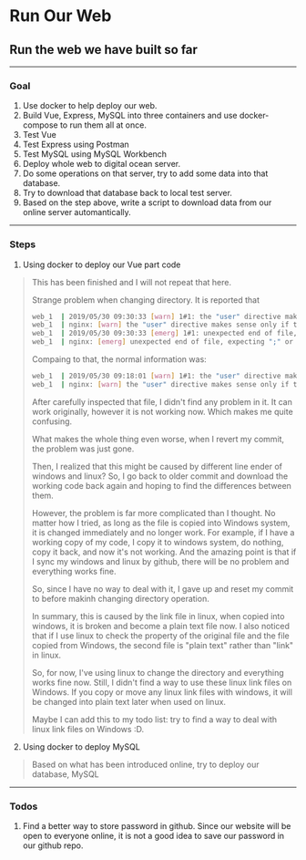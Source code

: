 # Run Our Web

## Run the web we have built so far

---

### Goal

1. Use docker to help deploy our web.
2. Build Vue, Express, MySQL into three containers and use docker-compose to run them all at once.
3. Test Vue
4. Test Express using Postman
5. Test MySQL using MySQL Workbench
6. Deploy whole web to digital ocean server.
7. Do some operations on that server, try to add some data into that database.
8. Try to download that database back to local test server.
9. Based on the step above, write a script to download data from our online server automantically.

---

### Steps

1. Using docker to deploy our Vue part code
>
> This has been finished and I will not repeat that here.
> 
> Strange problem when changing directory. It is reported that
> ```bash
> web_1  | 2019/05/30 09:30:33 [warn] 1#1: the "user" directive makes sense only if the master process runs with super-user privileges, ignored in /etc/nginx/nginx.conf:1
> web_1  | nginx: [warn] the "user" directive makes sense only if the master process runs with super-user privileges, ignored in /etc/nginx/nginx.conf:1
> web_1  | 2019/05/30 09:30:33 [emerg] 1#1: unexpected end of file, expecting ";" or "}" in /etc/nginx/modules-enabled/50-mod-http-image-filter.conf:1
> web_1  | nginx: [emerg] unexpected end of file, expecting ";" or "}" in /etc/nginx/modules-enabled/50-mod-http-image-filter.conf:1
>
> ```
>
> Compaing to that, the normal information was:
> 
> ```bash
> web_1  | 2019/05/30 09:18:01 [warn] 1#1: the "user" directive makes sense only if the master process runs with super-user privileges, ignored in /etc/nginx/nginx.conf:1
> web_1  | nginx: [warn] the "user" directive makes sense only if the master process runs with super-user privileges, ignored in /etc/nginx/nginx.conf:1
> ```
>
> After carefully inspected that file, I didn't find any problem in it. It can work originally, however it is not working now. Which makes me quite confusing.
>
> What makes the whole thing even worse, when I revert my commit, the problem was just gone.
>
> Then, I realized that this might be caused by different line ender of windows and linux? So, I go back to older commit and download the working code back again and hoping to find the differences between them.
>
> However, the problem is far more complicated than I thought. No matter how I tried, as long as the file is copied into Windows system, it is changed immediately and no longer work. For example, if I have a working copy of my code, I copy it to windows system, do nothing, copy it back, and now it's not working. And the amazing point is that if I sync my windows and linux by github, there will be no problem and everything works fine.
> 
> So, since I have no way to deal with it, I gave up and reset my commit to before makinh changing directory operation. 
> 
> In summary, this is caused by the link file in linux, when copied into windows, it is broken and become a plain text file now. I also noticed that if I use linux to check the property of the original file and the file copied from Windows, the second file is "plain text" rather than "link" in linux.
>
> So, for now, I've using linux to change the directory and everything works fine now. Still, I didn't find a way to use these linux link files on Windows. If you copy or move any linux link files with windows, it will be changed into plain text later when used on linux.
>
> Maybe I can add this to my todo list: try to find a way to deal with linux link files on Windows :D.


2. Using docker to deploy MySQL
> 
> Based on what has been introduced online, try to deploy our database, MySQL
> 
>

---

### Todos

1. Find a better way to store password in github. Since our website will be open to everyone online, it is not a good idea to save our password in our github repo.